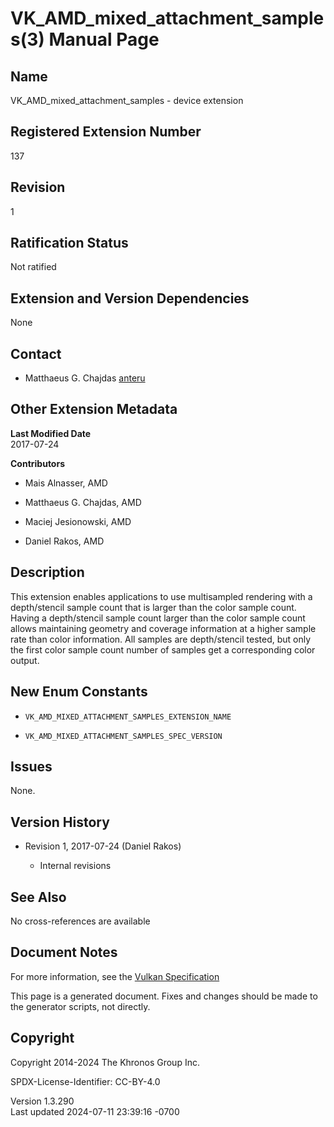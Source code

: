 # VK_AMD_mixed_attachment_samples(3) Manual Page

## Name

VK_AMD_mixed_attachment_samples - device extension



## <a href="#_registered_extension_number" class="anchor"></a>Registered Extension Number

137

## <a href="#_revision" class="anchor"></a>Revision

1

## <a href="#_ratification_status" class="anchor"></a>Ratification Status

Not ratified

## <a href="#_extension_and_version_dependencies" class="anchor"></a>Extension and Version Dependencies

None

## <a href="#_contact" class="anchor"></a>Contact

- Matthaeus G. Chajdas <a
  href="https://github.com/KhronosGroup/Vulkan-Docs/issues/new?body=%5BVK_AMD_mixed_attachment_samples%5D%20@anteru%0A*Here%20describe%20the%20issue%20or%20question%20you%20have%20about%20the%20VK_AMD_mixed_attachment_samples%20extension*"
  target="_blank" rel="nofollow noopener"><em></em>anteru</a>

## <a href="#_other_extension_metadata" class="anchor"></a>Other Extension Metadata

**Last Modified Date**  
2017-07-24

**Contributors**  
- Mais Alnasser, AMD

- Matthaeus G. Chajdas, AMD

- Maciej Jesionowski, AMD

- Daniel Rakos, AMD

## <a href="#_description" class="anchor"></a>Description

This extension enables applications to use multisampled rendering with a
depth/stencil sample count that is larger than the color sample count.
Having a depth/stencil sample count larger than the color sample count
allows maintaining geometry and coverage information at a higher sample
rate than color information. All samples are depth/stencil tested, but
only the first color sample count number of samples get a corresponding
color output.

## <a href="#_new_enum_constants" class="anchor"></a>New Enum Constants

- `VK_AMD_MIXED_ATTACHMENT_SAMPLES_EXTENSION_NAME`

- `VK_AMD_MIXED_ATTACHMENT_SAMPLES_SPEC_VERSION`

## <a href="#_issues" class="anchor"></a>Issues

None.

## <a href="#_version_history" class="anchor"></a>Version History

- Revision 1, 2017-07-24 (Daniel Rakos)

  - Internal revisions

## <a href="#_see_also" class="anchor"></a>See Also

No cross-references are available

## <a href="#_document_notes" class="anchor"></a>Document Notes

For more information, see the <a
href="https://registry.khronos.org/vulkan/specs/1.3-extensions/html/vkspec.html#VK_AMD_mixed_attachment_samples"
target="_blank" rel="noopener">Vulkan Specification</a>

This page is a generated document. Fixes and changes should be made to
the generator scripts, not directly.

## <a href="#_copyright" class="anchor"></a>Copyright

Copyright 2014-2024 The Khronos Group Inc.

SPDX-License-Identifier: CC-BY-4.0

Version 1.3.290  
Last updated 2024-07-11 23:39:16 -0700
